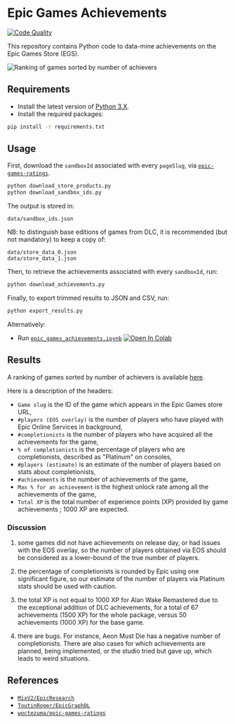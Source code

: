 # Epic Games Achievements

[![Code Quality][codacy-image]][codacy]

This repository contains Python code to data-mine achievements on the Epic Games Store (EGS).

![Ranking of games sorted by number of achievers][img-cover]

## Requirements

-   Install the latest version of [Python 3.X][python-download-url].
-   Install the required packages:

```bash
pip install -r requirements.txt
```

## Usage

First, download the `sandboxId` associated with every `pageSlug`, via [`epic-games-ratings`][epic-games-ratings].
```bash
python download_store_products.py
python download_sandbox_ids.py
```
The output is stored in:
```
data/sandbox_ids.json
```
NB: to distinguish base editions of games from DLC, it is recommended (but not mandatory) to keep a copy of:
```
data/store_data_0.json
data/store_data_1.json
```

Then, to retrieve the achievements associated with every `sandboxId`, run:
```bash
python download_achievements.py
```

Finally, to export trimmed results to JSON and CSV, run:
```bash
python export_results.py
```

Alternatively:

-   Run [`epic_games_achievements.ipynb`][colab-notebook]
[![Open In Colab][colab-badge]][colab-notebook]

## Results

A ranking of games sorted by number of achievers is available [here][ranking-url].

Here is a description of the headers:
- `Game slug` is the ID of the game which appears in the Epic Games store URL,
- `#players (EOS overlay)` is the number of players who have played with Epic Online Services in background,
- `#completionists` is the number of players who have acquired all the achievements for the game,
- `% of completionists` is the percentage of players who are completionists, described as "Platinum" on consoles,
- `#players (estimate)` is an estimate of the number of players based on stats about completionists,
- `#achievements` is the number of achievements of the game,
- `Max % for an achievement` is the highest unlock rate among all the achievements of the game,
- `Total XP` is the total number of experience points (XP) provided by game achievements ; 1000 XP are expected.

### Discussion

1) some games did not have achievements on release day, or had issues with the EOS overlay,
so the number of players obtained via EOS should be considered as a lower-bound of the true number of players.

2) the percentage of completionists is rounded by Epic using one significant figure,
so our estimate of the number of players via Platinum stats should be used with caution.

3) the total XP is not equal to 1000 XP for Alan Wake Remastered due to the exceptional addition of DLC achievements,
for a total of 67 achievements (1500 XP) for the whole package, versus 50 achievements (1000 XP) for the base game.

4) there are bugs. For instance, Aeon Must Die has a negative number of completionists.
There are also cases for which achievements are planned, being implemented, or the studio tried but gave up, which
leads to weird situations.

## References

- [`MixV2/EpicResearch`][egs-api-unofficial-doc]
- [`ToutinRoger/EpicGraphQL`][egs-api-graphql]
- [`woctezuma/epic-games-ratings`][epic-games-ratings]

<!-- Definitions -->

[img-cover]: <https://github.com/woctezuma/epic-games-achievements/wiki/img/cover.png>
[codacy]: <https://www.codacy.com/gh/woctezuma/epic-games-achievements>
[codacy-image]: <https://api.codacy.com/project/badge/Grade/e4e82c4abb6a41ef929600b668d0ebd6>
[python-download-url]: <https://www.python.org/downloads/>
[egs-api-unofficial-doc]: <https://github.com/MixV2/EpicResearch>
[egs-api-graphql]: <https://github.com/ToutinRoger/EpicGraphQL>
[epic-games-ratings]: <https://github.com/woctezuma/epic-games-ratings>
[colab-notebook]: <https://colab.research.google.com/github/woctezuma/epic-games-achievements/blob/colab/epic_games_achievements.ipynb>
[colab-badge]: <https://colab.research.google.com/assets/colab-badge.svg>
[ranking-url]: <data/egs_achievements.csv>
